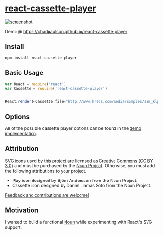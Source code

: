# [react-cassette-player](https://chadpaulson.github.io/react-cassette-player)

[![screenshot](https://github.com/chadpaulson/react-cassette-player/raw/master/screenshot.png)](https://chadpaulson.github.io/react-cassette-player)

Demo @ https://chadpaulson.github.io/react-cassette-player

## Install

```
npm install react-cassette-player
```

## Basic Usage

```javascript
var React = require('react')
var Cassette = require('react-cassette-player')


React.render(<Cassette file="http://www.krecs.com/media/samples/sam_klp002_07_crashingthrough.mp3" />, document.body)
```

## Options

All of the possible cassette player options can be found in the [demo implementation](https://github.com/chadpaulson/react-cassette-player/blob/gh-pages/demo.jsx).

## Attribution

SVG icons used by this project are licensed as [Creative Commons (CC BY 3.0)](https://creativecommons.org/licenses/by/3.0/us/) and must be purchased by the [Noun Project](http://thenounproject.com). Otherwise, you must add the following attributions to your project.

  * Play icon designed by Björn Andersson from the Noun Project.
  * Cassette icon designed by Daniel Llamas Soto from the Noun Project.


[Feedback and contributions are welcome!](https://github.com/chadpaulson/react-cassette-player/issues/new)


## Motivation

I wanted to build a functional [Noun](http://thenounproject.com) while experimenting with React's SVG support.